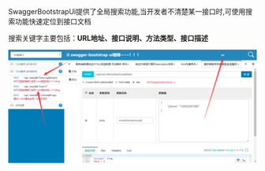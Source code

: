 SwaggerBootstrapUi提供了全局搜索功能,当开发者不清楚某一接口时,可使用搜索功能快速定位到接口文档

搜索关键字主要包括：**URL地址、接口说明、方法类型、接口描述**

![](images/fullsearch.png)

